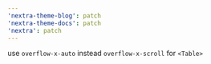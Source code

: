 ```yaml
---
'nextra-theme-blog': patch
'nextra-theme-docs': patch
'nextra': patch
---
```


use `overflow-x-auto` instead `overflow-x-scroll` for `<Table>`
